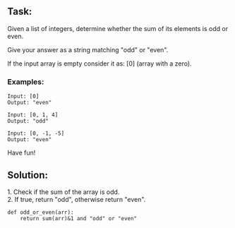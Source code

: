 ## Task:

Given a list of integers, determine whether the sum of its elements is odd or even.

Give your answer as a string matching "odd" or "even".

If the input array is empty consider it as: \[0\] (array with a zero).

### Examples:

```
Input: [0]
Output: "even"

Input: [0, 1, 4]
Output: "odd"

Input: [0, -1, -5]
Output: "even"
```

Have fun!

## Solution:

1\. Check if the sum of the array is odd.  
2. If true, return "odd", otherwise return "even".

```
def odd_or_even(arr):
    return sum(arr)&1 and "odd" or "even"
```